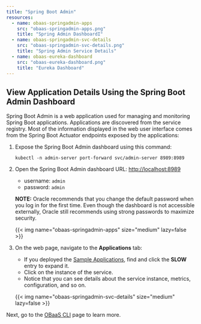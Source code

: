 ```yaml
---
title: "Spring Boot Admin"
resources:
  - name: obaas-springadmin-apps
    src: "obaas-springadmin-apps.png"
    title: "Spring Admin DashboardI"
  - name: obaas-springadmin-svc-details
    src: "obaas-springadmin-svc-details.png"
    title: "Spring Admin Service Details"
  - name: obaas-eureka-dashboard
    src: "obaas-eureka-dashboard.png"
    title: "Eureka Dashboard"
---
```


## View Application Details Using the Spring Boot Admin Dashboard

Spring Boot Admin is a web application used for managing and monitoring Spring Boot applications. Applications are discovered from the
service registry. Most of the information displayed in the web user interface comes from the Spring Boot Actuator endpoints exposed by
the applications:

1. Expose the Spring Boot Admin dashboard using this command:

    ```shell
    kubectl -n admin-server port-forward svc/admin-server 8989:8989
    ```

2. Open the Spring Boot Admin dashboard URL: <http://localhost:8989>

    * username: `admin`
    * password: `admin`

    **NOTE:** Oracle recommends that you change the default password when you log in for the first time. Even though the dashboard is not
	accessible externally, Oracle still recommends using strong passwords to maximize security.

    <!-- spellchecker-disable -->
    {{< img name="obaas-springadmin-apps" size="medium" lazy=false >}}
    <!-- spellchecker-enable -->

3. On the web page, navigate to the **Applications** tab:

    * If you deployed the [Sample Applications](../../sample-apps), find and click the **SLOW** entry to expand it.
    * Click on the instance of the service.
    * Notice that you can see details about the service instance, metrics, configuration, and so on.

    <!-- spellchecker-disable -->
    {{< img name="obaas-springadmin-svc-details" size="medium" lazy=false >}}
    <!-- spellchecker-enable -->

Next, go to the [OBaaS CLI](../development/cli/) page to learn more.

